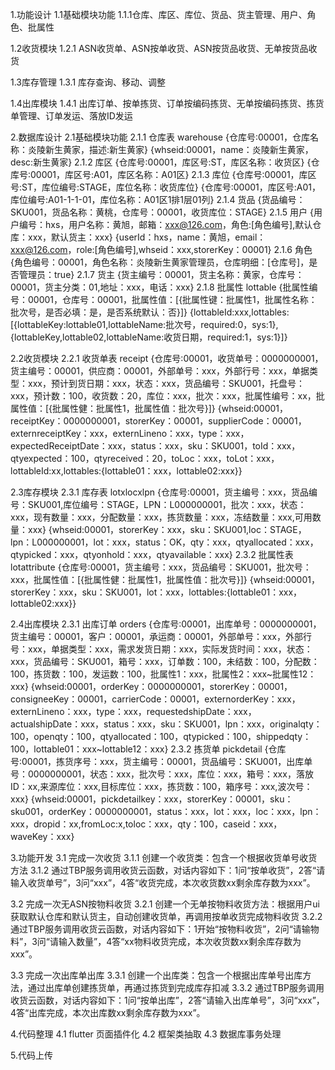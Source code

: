 1.功能设计
1.1基础模块功能
1.1.1仓库、库区、库位、货品、货主管理、用户、角色、批属性

1.2收货模块
1.2.1 ASN收货单、ASN按单收货、ASN按货品收货、无单按货品收货

1.3库存管理
1.3.1 库存查询、移动、调整

1.4出库模块
1.4.1 出库订单、按单拣货、订单按编码拣货、无单按编码拣货、拣货单管理、订单发运、落放ID发运

2.数据库设计
2.1基础模块功能
2.1.1 仓库表 warehouse
{仓库号:00001，仓库名称：炎陵新生黄家，描述:新生黄家}
{whseid:00001，name：炎陵新生黄家，desc:新生黄家}
2.1.2 库区
{仓库号:00001，库区号:ST，库区名称：收货区}
{仓库号:00001，库区号:A01，库区名称：A01区}
2.1.3 库位
{仓库号:00001，库区号:ST，库位编号:STAGE，库位名称：收货库位}
{仓库号:00001，库区号:A01，库位编号:A01-1-1-01，库位名称：A01区1排1层01列}
2.1.4 货品
{货品编号：SKU001，货品名称：黄桃，仓库号：00001，收货库位：STAGE}
2.1.5 用户
{用户编号：hxs，用户名称：黄旭，邮箱：xxx@126.com，角色:[角色编号],默认仓库：xxx，默认货主：xxx}
{userId：hxs，name：黄旭，email：xxx@126.com，role:[角色编号],whseid：xxx,storerKey：00001}
2.1.6 角色
{角色编号：00001，角色名称：炎陵新生黄家管理员，仓库明细：[仓库号]，是否管理员：true}
2.1.7 货主
{货主编号：00001，货主名称：黄家，仓库号：00001，货主分类：01,地址：xxx，电话：xxx}
2.1.8 批属性 lottable
{批属性编号：00001，仓库号：00001，批属性值：[{批属性键：批属性1，批属性名称：批次号，是否必填：是，是否系统默认：否}]}
{lottableId:xxx,lottables:[{lottableKey:lottable01,lottableName:批次号，required:0，sys:1},{lottableKey,lottable02,lottableName:收货日期，required:1，sys:1}]}


2.2收货模块
2.2.1 收货单表 receipt
{仓库号:00001，收货单号：0000000001，货主编号：00001，供应商：00001，外部单号：xxx，外部行号：xxx，单据类型：xxx，预计到货日期：xxx，状态：xxx，货品编号：SKU001，托盘号：xxx，预计数：100，收货数：20，库位：xxx，批次：xxx，批属性编号：xx，批属性值：[{批属性健：批属性1，批属性值：批次号}]}
{whseid:00001，receiptKey：0000000001，storerKey：00001，supplierCode：00001，externreceiptKey：xxx，externLineno：xxx，type：xxx，expectedReceiptDate：xxx，status：xxx，sku：SKU001，toId：xxx，qtyexpected：100，qtyreceived：20，toLoc：xxx，toLot：xxx，lottableId:xx,lottables:{lottable01：xxx，lottable02:xxx}}

2.3库存模块
2.3.1 库存表 lotxlocxlpn
{仓库号:00001，货主编号：xxx，货品编号：SKU001,库位编号：STAGE，LPN：L000000001，批次：xxx，状态：xxx，现有数量：xxx，分配数量：xxx，拣货数量：xxx，冻结数量：xxx,可用数量：xxx}
{whseid:00001，storerKey：xxx，sku：SKU001,loc：STAGE，lpn：L000000001，lot：xxx，status：OK，qty：xxx，qtyallocated：xxx，qtypicked：xxx，qtyonhold：xxx，qtyavailable：xxx}
2.3.2 批属性表 lotattribute
{仓库号:00001，货主编号：xxx，货品编号：SKU001，批次号：xxx，批属性值：[{批属性健：批属性1，批属性值：批次号}]}
{whseid:00001，storerKey：xxx，sku：SKU001，lot：xxx，lottables:{lottable01：xxx，lottable02:xxx}}

2.4出库模块
2.3.1 出库订单 orders
{仓库号:00001，出库单号：0000000001，货主编号：00001，客户：00001，承运商：00001，外部单号：xxx，外部行号：xxx，单据类型：xxx，需求发货日期：xxx，实际发货时间：xxx，状态：xxx，货品编号：SKU001，箱号：xxx，订单数：100，未结数：100，分配数：100，拣货数：100，发运数：100，批属性1：xxx，批属性2：xxx~批属性12：xxx}
{whseid:00001，orderKey：0000000001，storerKey：00001，consigneeKey：00001，carrierCode：00001，externorderKey：xxx，externLineno：xxx，type：xxx，requestedshipDate：xxx，actualshipDate：xxx，status：xxx，sku：SKU001，lpn：xxx，originalqty：100，openqty：100，qtyallocated：100，qtypicked：100，shippedqty：100，lottable01：xxx~lottable12：xxx}
2.3.2 拣货单 pickdetail
{仓库号:00001，拣货序号：xxx，货主编号：00001，货品编号：SKU001，出库单号：0000000001，状态：xxx，批次号：xxx，库位：xxx，箱号：xxx，落放 ID：xx,来源库位：xxx,目标库位：xxx，拣货数：100，箱序号：xxx,波次号：xxx}
{whseid:00001，pickdetailkey：xxx，storerKey：00001，sku：sku001，orderKey：0000000001，status：xxx，lot：xxx，loc：xxx，lpn：xxx，dropid：xx,fromLoc:x,toloc：xxx，qty：100，caseid：xxx，waveKey：xxx}

3.功能开发
3.1 完成一次收货
3.1.1 创建一个收货类：包含一个根据收货单号收货方法
3.1.2 通过TBP服务调用收货云函数，对话内容如下：1问“按单收货”，2答“请输入收货单号”，3问“xxx”，4答“收货完成，本次收货数xx剩余库存数为xxx”。

3.2 完成一次无ASN按物料收货
3.2.1 创建一个无单按物料收货方法：根据用户ui获取默认仓库和默认货主，自动创建收货单，再调用按单收货完成物料收货
3.2.2 通过TBP服务调用收货云函数，对话内容如下：1开始“按物料收货”，2问“请输物料”，3问“请输入数量”，4答“xx物料收货完成，本次收货数xx剩余库存数为xxx”。

3.3 完成一次出库单出库
3.3.1 创建一个出库类：包含一个根据出库单号出库方法，通过出库单创建拣货单，再通过拣货到完成库存扣减
3.3.2 通过TBP服务调用收货云函数，对话内容如下：1问“按单出库”，2答“请输入出库单号”，3问“xxx”，4答“出库完成，本次出库数xx剩余库存数为xxx”。

4.代码整理
4.1 flutter 页面插件化
4.2 框架类抽取
4.3 数据库事务处理

5.代码上传
